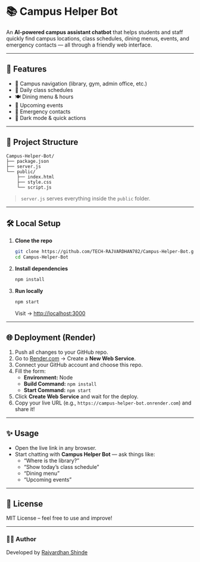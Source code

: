 # 📚 Campus Helper Bot

An **AI-powered campus assistant chatbot** that helps students and staff quickly find campus locations, class schedules, dining menus, events, and emergency contacts — all through a friendly web interface.

---

## 🚀 Features
- 📍 Campus navigation (library, gym, admin office, etc.)
- 📅 Daily class schedules
- 🍽️ Dining menu & hours
- 🎉 Upcoming events
- 🚨 Emergency contacts
- 🌙 Dark mode & quick actions

---

## 📂 Project Structure
```
Campus-Helper-Bot/
├── package.json
├── server.js
└── public/
    ├── index.html
    ├── style.css
    └── script.js
```

> `server.js` serves everything inside the `public` folder.

---

## 🛠️ Local Setup

1. **Clone the repo**
   ```bash
   git clone https://github.com/TECH-RAJVARDHAN782/Campus-Helper-Bot.git
   cd Campus-Helper-Bot
   ```

2. **Install dependencies**
   ```bash
   npm install
   ```

3. **Run locally**
   ```bash
   npm start
   ```
   Visit → [http://localhost:3000](http://localhost:3000)

---

## 🌐 Deployment (Render)

1. Push all changes to your GitHub repo.
2. Go to [Render.com](https://render.com) → Create a **New Web Service**.
3. Connect your GitHub account and choose this repo.
4. Fill the form:
   - **Environment:** Node
   - **Build Command:** `npm install`
   - **Start Command:** `npm start`
5. Click **Create Web Service** and wait for the deploy.
6. Copy your live URL (e.g., `https://campus-helper-bot.onrender.com`) and share it!

---

## ✨ Usage
- Open the live link in any browser.
- Start chatting with **Campus Helper Bot** — ask things like:
  - “Where is the library?”
  - “Show today’s class schedule”
  - “Dining menu”
  - “Upcoming events”

---

## 📜 License
MIT License – feel free to use and improve!

---

### 👨‍💻 Author
Developed by [Rajvardhan Shinde](https://github.com/TECH-RAJVARDHAN782)
